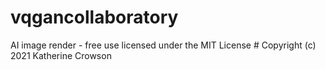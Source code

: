 # vqgancollaboratory
AI image render - free use licensed under the MIT License  # Copyright (c) 2021 Katherine Crowson
